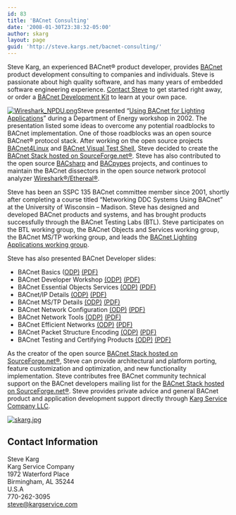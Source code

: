 ```yaml
---
id: 83
title: 'BACnet Consulting'
date: '2008-01-30T23:38:32-05:00'
author: skarg
layout: page
guid: 'http://steve.kargs.net/bacnet-consulting/'
---
```


Steve Karg, an experienced BACnet® product developer, provides [BACnet](http://www.bacnet.org/) product development consulting to companies and individuals. Steve is passionate about high quality software, and has many years of embedded software engineering experience. [Contact Steve](http://kargs.net/contacts.html) to get started right away, or order a [BACnet Development Kit](http://bacnetdevelopmentkit.com/) to learn at your own pace.

[![Wireshark_NPDU.png](http://steve.kargs.net/wp-content/uploads/2007/thumbs/Wireshark_NPDU.png "Wireshark_NPDU.png")](http://steve.kargs.net/wp-content/uploads/2007/Wireshark_NPDU.png)Steve presented “[Using BACnet for Lighting Applications](http://kargs.net/docs/UsingBACnetLighting.pdf)” during a Department of Energy workshop in 2002. The presentation listed some ideas to overcome any potential roadblocks to BACnet implementation. One of those roadblocks was an open source BACnet® protocol stack. After working on the open source projects [BACnet4Linux](http://bacnet4linux.sourceforge.net/) and [BACnet Visual Test Shell](http://vts.sourceforge.net/), Steve decided to create the [BACnet Stack hosted on SourceForge.net®](http://bacnet.sourceforge.net/). Steve has also contributed to the open source [BACsharp](http://bacsharp.sourceforge.net/) and [BACpype](http://bacpypes.sourceforge.net/)[s](http://bacpypes.sourceforge.net/) projects, and continues to maintain the BACnet dissectors in the open source network protocol analyzer [Wireshark®/Ethereal®](http://wireshark.org/).

Steve has been an SSPC 135 BACnet committee member since 2001, shortly after completing a course titled “Networking DDC Systems Using BACnet” at the University of Wisconsin – Madison. Steve has designed and developed BACnet products and systems, and has brought products successfully through the BACnet Testing Labs (BTL). Steve participates on the BTL working group, the BACnet Objects and Services working group, the BACnet MS/TP working group, and leads the [BACnet Lighting Applications working group](http://groups.yahoo.com/group/BACnetLighting/).

Steve has also presented BACnet Developer slides:

- BACnet Basics ([ODP)](http://kargs.net/BACnet/BACnet_Basics.odp) [(PDF)](http://kargs.net/BACnet/BACnet_Basics.pdf)
- BACnet Developer Workshop [(ODP)](http://kargs.net/BACnet/BACnet_Developer_Workshop.odp) [(PDF)  ](http://kargs.net/BACnet/BACnet_Developer_Workshop.pdf)
- BACnet Essential Objects Services [(ODP)](http://kargs.net/BACnet/BACnet_Essential_Objects_Services.odp) [(PDF)  ](http://kargs.net/BACnet/BACnet_Essential_Objects_Services.pdf)
- BACnet/IP Details [(ODP)](http://kargs.net/BACnet/BACnet_IP_Details.odp) [(PDF)](http://kargs.net/BACnet/BACnet_IP_Details.pdf)
- BACnet MS/TP Details [(ODP)](http://kargs.net/BACnet/BACnet_MSTP.odp) [(PDF)](http://kargs.net/BACnet/BACnet_MSTP.pdf)
- BACnet Network Configuration [(ODP)](http://kargs.net/BACnet/BACnet_Network_Configuration.odp) [(PDF)](http://kargs.net/BACnet/BACnet_Network_Configuration.pdf)
- BACnet Network Tools [(ODP)](http://kargs.net/BACnet/BACnet_Network_Tools.odp) [(PDF)](http://kargs.net/BACnet/BACnet_Network_Tools.pdf)
- BACnet Efficient Networks [(ODP)](http://kargs.net/BACnet/BACnet_Effecient_Networks.odp) [(PDF)  ](http://kargs.net/BACnet/BACnet_Effecient_Networks.pdf)
- BACnet Packet Structure Encoding [(ODP)](http://kargs.net/BACnet/BACnet_Packet_Structure_Encoding.odp) [(PDF)](http://kargs.net/BACnet/BACnet_Packet_Structure_Encoding.pdf)
- BACnet Testing and Certifying Products [(ODP)](http://kargs.net/BACnet/BACnet_Testing_Certifying_Products.odp) [(PDF)](http://kargs.net/BACnet/BACnet_Testing_Certifying_Products.pdf)

As the creator of the open source [BACnet Stack hosted on SourceForge.net®](http://bacnet.sourceforge.net/), Steve can provide architectural and platform porting, feature customization and optimization, and new functionality implementation. Steve contributes free BACnet community technical support on the BACnet developers mailing list for the [BACnet Stack ](http://bacnet.sourceforge.net/)[hosted on SourceForge.net®](http://bacnet.sourceforge.net/). Steve provides private advice and general BACnet product and application development support directly through [Karg Service Company LLC](http://kargservice.com/).

[![skarg.jpg](http://steve.kargs.net/wp-content/uploads/2008/07/skarg280ds-150x150.jpg "skarg.jpg")](http://steve.kargs.net/wp-content/uploads/2008/07/skarg280ds.jpg)

## Contact Information

Steve Karg  
Karg Service Company  
1972 Waterford Place  
Birmingham, AL 35244  
U.S.A  
770-262-3095  
<steve@kargservice.com>
